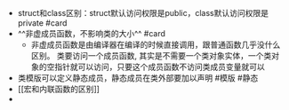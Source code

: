 - struct和class区别：struct默认访问权限是public，class默认访问权限是private #card
- ^^非虚成员函数，不影响类的大小^^ #card
	- 非虚成员函数是由编译器在编译的时候直接调用，跟普通函数几乎没什么区别。 类要访问一个成员函数, 其实是不需要一个类对象实体，一个类对象的空指针就可以访问，只要这个成员函数不访问类成员变量就可以
- 类模版可以定义静态成员，静态成员在类外部要加以声明 #模版 #静态
- [[宏和内联函数的区别]]
-